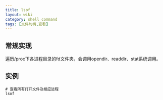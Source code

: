 ```yaml
---
title: lsof
layout: wiki
category: shell command
tags: [文件句柄,查看]
---
```


## 常规实现

遍历/proc下各进程目录的fd文件夹，会调用opendir、readdir、stat系统调用。

## 实例

~~~
# 查看所有打开文件及相应进程
lsof
~~~